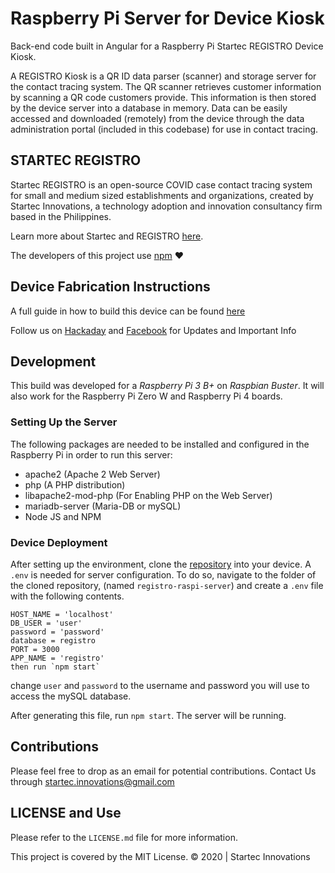 # Raspberry Pi Server for Device Kiosk


Back-end code built in Angular for a Raspberry Pi Startec REGISTRO Device Kiosk. 

A REGISTRO Kiosk is a QR ID data parser (scanner) and storage server for the contact tracing system. The QR scanner retrieves customer information by scanning a QR code customers provide. This information is then stored by the device server into a database in memory. Data can be easily accessed and downloaded (remotely) from the device through the data administration portal (included in this codebase) for use in contact tracing.

## STARTEC REGISTRO

Startec REGISTRO is an open-source COVID case contact tracing system for small and medium sized establishments and organizations, created by Startec Innovations, a technology adoption and innovation consultancy firm based in the Philippines. 

Learn more about Startec and REGISTRO [here](https://www.facebook.com/startec.ideators).

The developers of this project use [npm](https://www.npmjs.com/) ❤️

Device Fabrication Instructions
-------
A full guide in how to build this device can be found [here](https://hackaday.io/project/176352/instructions)

Follow us on [Hackaday](https://hackaday.io/StartecInnovations) and [Facebook](https://www.facebook.com/startec.ideators) for Updates and Important Info

Development
-------
This build was developed for a *Raspberry Pi 3 B+* on *Raspbian Buster*. It will also work for the Raspberry Pi Zero W and Raspberry Pi 4 boards.

### Setting Up the Server

The following packages are needed to be installed and configured in the Raspberry Pi in order to run this server:
* apache2 (Apache 2 Web Server)
* php (A PHP distribution)
* libapache2-mod-php (For Enabling PHP on the Web Server)
* mariadb-server (Maria-DB or mySQL)
* Node JS and NPM


### Device Deployment
After setting up the environment, clone the [repository](https://github.com/startec-official/registro-raspi-server) into your device. A `.env` is needed for server configuration.
To do so, navigate to the folder of the cloned repository, (named `registro-raspi-server`) and create a `.env` file with the following contents.
```
HOST_NAME = 'localhost'
DB_USER = 'user'
password = 'password'
database = registro
PORT = 3000
APP_NAME = 'registro' 
then run `npm start`
```
change `user` and `password` to the username and password you will use to access the mySQL database.

After generating this file, run `npm start`. The server will be running.

Contributions
-------
Please feel free to drop as an email for potential contributions.
Contact Us through [startec.innovations@gmail.com](mailto:startec.innovations@gmail.com)

LICENSE and Use
-------
Please refer to the `LICENSE.md` file for more information.

This project is covered by the MIT License.
© 2020 | Startec Innovations
